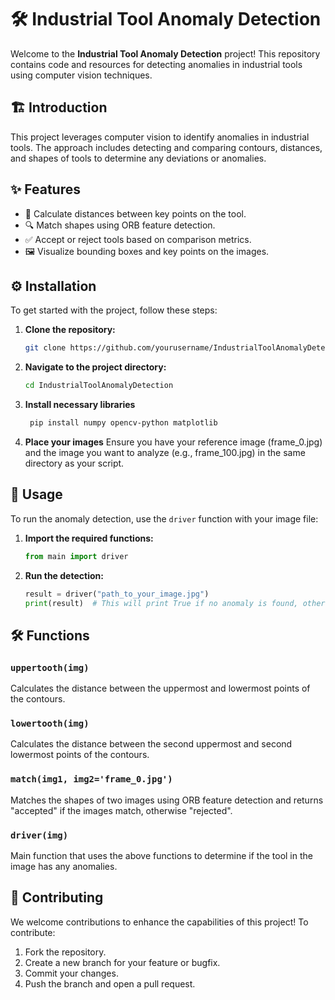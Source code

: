 # 🛠️ Industrial Tool Anomaly Detection

Welcome to the **Industrial Tool Anomaly Detection** project! This repository contains code and resources for detecting anomalies in industrial tools using computer vision techniques. 

## 🏗️ Introduction

This project leverages computer vision to identify anomalies in industrial tools. The approach includes detecting and comparing contours, distances, and shapes of tools to determine any deviations or anomalies.

## ✨ Features

- 📏 Calculate distances between key points on the tool.
- 🔍 Match shapes using ORB feature detection.
- ✅ Accept or reject tools based on comparison metrics.
- 🖼️ Visualize bounding boxes and key points on the images.

## ⚙️ Installation

To get started with the project, follow these steps:

1. **Clone the repository:**
    ```bash
    git clone https://github.com/yourusername/IndustrialToolAnomalyDetection.git
    ```

2. **Navigate to the project directory:**
    ```bash
    cd IndustrialToolAnomalyDetection
    ```
3. **Install necessary libraries**
   ```bash
    pip install numpy opencv-python matplotlib
    ```
   
5. **Place your images**
   Ensure you have your reference image (frame_0.jpg) and the image you want to analyze (e.g., frame_100.jpg) in the same directory as your script.

## 🚀 Usage

To run the anomaly detection, use the `driver` function with your image file:

1. **Import the required functions:**
    ```python
    from main import driver
    ```

2. **Run the detection:**
    ```python
    result = driver("path_to_your_image.jpg")
    print(result)  # This will print True if no anomaly is found, otherwise False
    ```

## 🛠️ Functions

### `uppertooth(img)`

Calculates the distance between the uppermost and lowermost points of the contours.

### `lowertooth(img)`

Calculates the distance between the second uppermost and second lowermost points of the contours.

### `match(img1, img2='frame_0.jpg')`

Matches the shapes of two images using ORB feature detection and returns "accepted" if the images match, otherwise "rejected".

### `driver(img)`

Main function that uses the above functions to determine if the tool in the image has any anomalies.

## 🤝 Contributing

We welcome contributions to enhance the capabilities of this project! To contribute:

1. Fork the repository.
2. Create a new branch for your feature or bugfix.
3. Commit your changes.
4. Push the branch and open a pull request.
